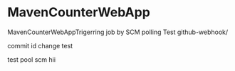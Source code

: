 # MavenCounterWebApp
MavenCounterWebAppTrigerring job by SCM polling Test
github-webhook/

commit id change
test

test pool scm
hii
